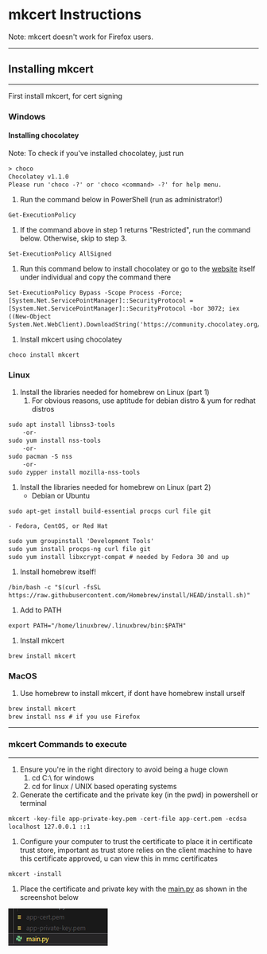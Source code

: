 # mkcert Instructions

Note: mkcert doesn't work for Firefox users.

---

## Installing mkcert

---

First install mkcert, for cert signing

### Windows

#### Installing chocolatey

Note: To check if you've installed chocolatey, just run

```
> choco
Chocolatey v1.1.0
Please run 'choco -?' or 'choco <command> -?' for help menu.
```

1. Run the command below in PowerShell (run as administrator!)

```
Get-ExecutionPolicy
```

1. If the command above in step 1 returns "Restricted", run the command below. Otherwise, skip to step 3.

```
Set-ExecutionPolicy AllSigned
```

1. Run this command below to install chocolatey or go to the [website](https://chocolatey.org/install "‌") itself under individual and copy the command there

```
Set-ExecutionPolicy Bypass -Scope Process -Force; [System.Net.ServicePointManager]::SecurityProtocol = [System.Net.ServicePointManager]::SecurityProtocol -bor 3072; iex ((New-Object System.Net.WebClient).DownloadString('https://community.chocolatey.org/install.ps1'))
```

1. Install mkcert using chocolatey

```
choco install mkcert
```

### Linux

1. Install the libraries needed for homebrew on Linux (part 1)
   1. For obvious reasons, use aptitude for debian distro & yum for redhat distros

```
sudo apt install libnss3-tools
    -or-
sudo yum install nss-tools
    -or-
sudo pacman -S nss
    -or-
sudo zypper install mozilla-nss-tools
```

1. Install the libraries needed for homebrew on Linux (part 2)
   - Debian or Ubuntu

```
sudo apt-get install build-essential procps curl file git
```

```
- Fedora, CentOS, or Red Hat
```

```
sudo yum groupinstall 'Development Tools'
sudo yum install procps-ng curl file git
sudo yum install libxcrypt-compat # needed by Fedora 30 and up
```

1. Install homebrew itself!

```
/bin/bash -c "$(curl -fsSL https://raw.githubusercontent.com/Homebrew/install/HEAD/install.sh)"
```

1. Add to PATH

```
export PATH="/home/linuxbrew/.linuxbrew/bin:$PATH"
```

1. Install mkcert

```
brew install mkcert
```

### MacOS

1. Use homebrew to install mkcert, if dont have homebrew install urself

```
brew install mkcert
brew install nss # if you use Firefox
```

---

### mkcert Commands to execute

---

1. Ensure you're in the right directory to avoid being a huge clown
   1. cd C:\ for windows
   2. cd for linux / UNIX based operating systems
2. Generate the certificate and the private key (in the pwd) in powershell or terminal

```
mkcert -key-file app-private-key.pem -cert-file app-cert.pem -ecdsa localhost 127.0.0.1 ::1
```

1. Configure your computer to trust the certificate to place it in certificate trust store, important as trust store relies on the client machine to have this certificate approved, u can view this in mmc certificates

```
mkcert -install
```

1. Place the certificate and private key with the [main.py](/src/app/main.py) as shown in the screenshot below

[![image.png](/res/self-sign.png)](/res/self-sign.png)

